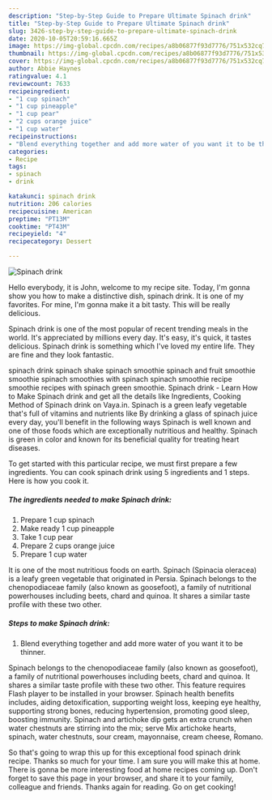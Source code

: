 ```yaml
---
description: "Step-by-Step Guide to Prepare Ultimate Spinach drink"
title: "Step-by-Step Guide to Prepare Ultimate Spinach drink"
slug: 3426-step-by-step-guide-to-prepare-ultimate-spinach-drink
date: 2020-10-05T20:59:16.665Z
image: https://img-global.cpcdn.com/recipes/a8b06877f93d7776/751x532cq70/spinach-drink-recipe-main-photo.jpg
thumbnail: https://img-global.cpcdn.com/recipes/a8b06877f93d7776/751x532cq70/spinach-drink-recipe-main-photo.jpg
cover: https://img-global.cpcdn.com/recipes/a8b06877f93d7776/751x532cq70/spinach-drink-recipe-main-photo.jpg
author: Abbie Haynes
ratingvalue: 4.1
reviewcount: 7633
recipeingredient:
- "1 cup spinach"
- "1 cup pineapple"
- "1 cup pear"
- "2 cups orange juice"
- "1 cup water"
recipeinstructions:
- "Blend everything together and add more water of you want it to be thinner."
categories:
- Recipe
tags:
- spinach
- drink

katakunci: spinach drink 
nutrition: 206 calories
recipecuisine: American
preptime: "PT13M"
cooktime: "PT43M"
recipeyield: "4"
recipecategory: Dessert

---
```



![Spinach drink](https://img-global.cpcdn.com/recipes/a8b06877f93d7776/751x532cq70/spinach-drink-recipe-main-photo.jpg)

Hello everybody, it is John, welcome to my recipe site. Today, I'm gonna show you how to make a distinctive dish, spinach drink. It is one of my favorites. For mine, I'm gonna make it a bit tasty. This will be really delicious.

Spinach drink is one of the most popular of recent trending meals in the world. It's appreciated by millions every day. It's easy, it's quick, it tastes delicious. Spinach drink is something which I've loved my entire life. They are fine and they look fantastic.

spinach drink spinach shake spinach smoothie spinach and fruit smoothie smoothie spinach smoothies with spinach spinach smoothie recipe smoothie recipes with spinach green smoothie. Spinach drink - Learn How to Make Spinach drink and get all the details like Ingredients, Cooking Method of Spinach drink on Vaya.in. Spinach is a green leafy vegetable that&#39;s full of vitamins and nutrients like By drinking a glass of spinach juice every day, you&#39;ll benefit in the following ways Spinach is well known and one of those foods which are exceptionally nutritious and healthy. Spinach is green in color and known for its beneficial quality for treating heart diseases.


To get started with this particular recipe, we must first prepare a few ingredients. You can cook spinach drink using 5 ingredients and 1 steps. Here is how you cook it.

<!--inarticleads1-->

##### The ingredients needed to make Spinach drink:

1. Prepare 1 cup spinach
1. Make ready 1 cup pineapple
1. Take 1 cup pear
1. Prepare 2 cups orange juice
1. Prepare 1 cup water


It is one of the most nutritious foods on earth. Spinach (Spinacia oleracea) is a leafy green vegetable that originated in Persia. Spinach belongs to the chenopodiaceae family (also known as goosefoot), a family of nutritional powerhouses including beets, chard and quinoa. It shares a similar taste profile with these two other. 

<!--inarticleads2-->

##### Steps to make Spinach drink:

1. Blend everything together and add more water of you want it to be thinner.


Spinach belongs to the chenopodiaceae family (also known as goosefoot), a family of nutritional powerhouses including beets, chard and quinoa. It shares a similar taste profile with these two other. This feature requires Flash player to be installed in your browser. Spinach health benefits includes, aiding detoxification, supporting weight loss, keeping eye healthy, supporting strong bones, reducing hypertension, promoting good sleep, boosting immunity. Spinach and artichoke dip gets an extra crunch when water chestnuts are stirring into the mix; serve Mix artichoke hearts, spinach, water chestnuts, sour cream, mayonnaise, cream cheese, Romano. 

So that's going to wrap this up for this exceptional food spinach drink recipe. Thanks so much for your time. I am sure you will make this at home. There is gonna be more interesting food at home recipes coming up. Don't forget to save this page in your browser, and share it to your family, colleague and friends. Thanks again for reading. Go on get cooking!
